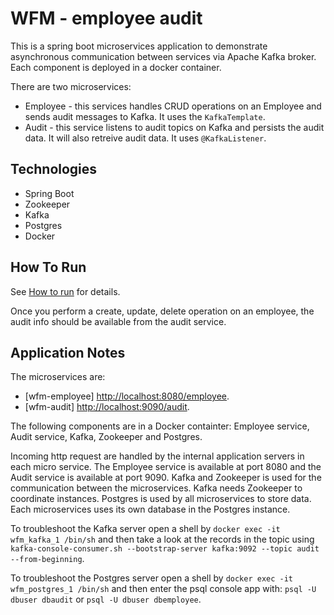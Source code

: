 WFM - employee audit
==================

This is a spring boot microservices application to demonstrate asynchronous communication between services via Apache Kafka broker. Each component is deployed in a docker container.

There are two microservices:
- Employee - this services handles CRUD operations on an Employee and sends audit messages to Kafka. It
  uses the `KafkaTemplate`.
- Audit - this service listens to audit topics on Kafka and persists the audit data. It will also retreive audit data. It uses `@KafkaListener`.

Technologies
------------

- Spring Boot
- Zookeeper
- Kafka
- Postgres
- Docker

How To Run
----------

See [How to run](HOW-TO-RUN.md) for details.

Once you perform a create, update, delete operation on an employee, the
audit info should be available from the audit service.

Application Notes
-----------------

The microservices are: 
- [wfm-employee]    <http://localhost:8080/employee>.
- [wfm-audit]       <http://localhost:9090/audit>.

The following components are in a Docker containter: Employee service,
Audit service, Kafka, Zookeeper and Postgres.

Incoming http request are handled by the internal application servers
in each micro service. The Employee service is available at port 8080
and the Audit service is available at port 9090. Kafka and Zookeeper is
used for the communication between the microservices. Kafka needs
Zookeeper to coordinate instances. Postgres is used by all microservices
to store data. Each microservices uses its own database in the Postgres
instance.

To troubleshoot the Kafka server open a shell by `docker exec -it
wfm_kafka_1 /bin/sh` and then take a look at the records in the
topic using `kafka-console-consumer.sh --bootstrap-server kafka:9092
--topic audit --from-beginning`.

To troubleshoot the Postgres server open a shell by `docker exec -it
wfm_postgres_1 /bin/sh` and then enter the psql console app with:
 `psql -U dbuser dbaudit` or `psql -U dbuser dbemployee`.
